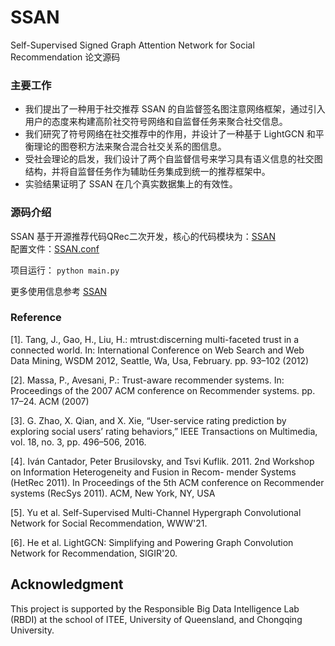 # SSAN
Self-Supervised Signed Graph Attention Network for Social Recommendation 论文源码

### 主要工作
* 我们提出了一种用于社交推荐 SSAN 的自监督签名图注意网络框架，通过引入用户的态度来构建高阶社交符号网络和自监督任务来聚合社交信息。
* 我们研究了符号网络在社交推荐中的作用，并设计了一种基于 LightGCN 和平衡理论的图卷积方法来聚合混合社交关系的图信息。
* 受社会理论的启发，我们设计了两个自监督信号来学习具有语义信息的社交图结构，并将自监督任务作为辅助任务集成到统一的推荐框架中。
* 实验结果证明了 SSAN 在几个真实数据集上的有效性。

### 源码介绍
SSAN 基于开源推荐代码QRec二次开发，核心的代码模块为：[SSAN](./SSAN/model/ranking/SSAN.py)  
配置文件：[SSAN.conf](./SSAN/config/SSAN.conf)

项目运行： `python main.py`

更多使用信息参考 [SSAN](https://www.showdoc.com.cn/QRecHelp/7341995904538619)
<h3>Reference</h3>
<p>[1]. Tang, J., Gao, H., Liu, H.: mtrust:discerning multi-faceted trust in a connected world. In: International Conference on Web Search and Web Data Mining, WSDM 2012, Seattle, Wa, Usa, February. pp. 93–102 (2012)</p>
<p>[2]. Massa, P., Avesani, P.: Trust-aware recommender systems. In: Proceedings of the 2007 ACM conference on Recommender systems. pp. 17–24. ACM (2007) </p>
<p>[3]. G. Zhao, X. Qian, and X. Xie, “User-service rating prediction by exploring social users’ rating behaviors,” IEEE Transactions on Multimedia, vol. 18, no. 3, pp. 496–506, 2016.</p>
<p>[4]. Iván Cantador, Peter Brusilovsky, and Tsvi Kuflik. 2011. 2nd Workshop on Information Heterogeneity and Fusion in Recom- mender Systems (HetRec 2011). In Proceedings of the 5th ACM conference on Recommender systems (RecSys 2011). ACM, New York, NY, USA</p>
<p>[5]. Yu et al. Self-Supervised Multi-Channel Hypergraph Convolutional Network for Social Recommendation, WWW'21.</p>
<p>[6]. He et al. LightGCN: Simplifying and Powering Graph Convolution Network for Recommendation, SIGIR'20.</p>
<h2>Acknowledgment</h2>
<p>This project is supported by the Responsible Big Data Intelligence Lab (RBDI) at the school of ITEE, University of Queensland, and Chongqing University.</p>
